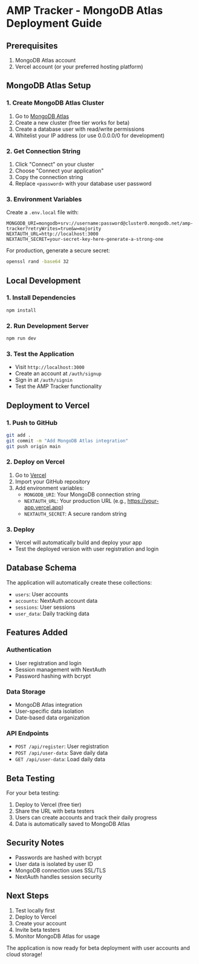 # AMP Tracker - MongoDB Atlas Deployment Guide

## Prerequisites

1. MongoDB Atlas account
2. Vercel account (or your preferred hosting platform)

## MongoDB Atlas Setup

### 1. Create MongoDB Atlas Cluster

1. Go to [MongoDB Atlas](https://cloud.mongodb.com/)
2. Create a new cluster (free tier works for beta)
3. Create a database user with read/write permissions
4. Whitelist your IP address (or use 0.0.0.0/0 for development)

### 2. Get Connection String

1. Click "Connect" on your cluster
2. Choose "Connect your application"
3. Copy the connection string
4. Replace `<password>` with your database user password

### 3. Environment Variables

Create a `.env.local` file with:

```
MONGODB_URI=mongodb+srv://username:password@cluster0.mongodb.net/amp-tracker?retryWrites=true&w=majority
NEXTAUTH_URL=http://localhost:3000
NEXTAUTH_SECRET=your-secret-key-here-generate-a-strong-one
```

For production, generate a secure secret:

```bash
openssl rand -base64 32
```

## Local Development

### 1. Install Dependencies

```bash
npm install
```

### 2. Run Development Server

```bash
npm run dev
```

### 3. Test the Application

- Visit `http://localhost:3000`
- Create an account at `/auth/signup`
- Sign in at `/auth/signin`
- Test the AMP Tracker functionality

## Deployment to Vercel

### 1. Push to GitHub

```bash
git add .
git commit -m "Add MongoDB Atlas integration"
git push origin main
```

### 2. Deploy on Vercel

1. Go to [Vercel](https://vercel.com/)
2. Import your GitHub repository
3. Add environment variables:
   - `MONGODB_URI`: Your MongoDB connection string
   - `NEXTAUTH_URL`: Your production URL (e.g., https://your-app.vercel.app)
   - `NEXTAUTH_SECRET`: A secure random string

### 3. Deploy

- Vercel will automatically build and deploy your app
- Test the deployed version with user registration and login

## Database Schema

The application will automatically create these collections:

- `users`: User accounts
- `accounts`: NextAuth account data
- `sessions`: User sessions
- `user_data`: Daily tracking data

## Features Added

### Authentication

- User registration and login
- Session management with NextAuth
- Password hashing with bcrypt

### Data Storage

- MongoDB Atlas integration
- User-specific data isolation
- Date-based data organization

### API Endpoints

- `POST /api/register`: User registration
- `POST /api/user-data`: Save daily data
- `GET /api/user-data`: Load daily data

## Beta Testing

For your beta testing:

1. Deploy to Vercel (free tier)
2. Share the URL with beta testers
3. Users can create accounts and track their daily progress
4. Data is automatically saved to MongoDB Atlas

## Security Notes

- Passwords are hashed with bcrypt
- User data is isolated by user ID
- MongoDB connection uses SSL/TLS
- NextAuth handles session security

## Next Steps

1. Test locally first
2. Deploy to Vercel
3. Create your account
4. Invite beta testers
5. Monitor MongoDB Atlas for usage

The application is now ready for beta deployment with user accounts and cloud storage!
